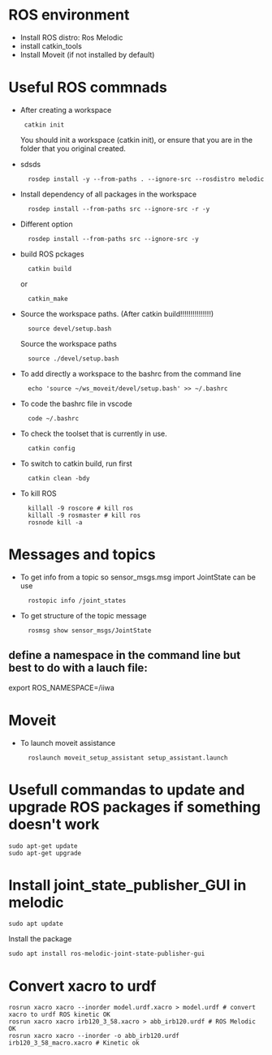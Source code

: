 # ROS environment

- Install ROS distro: Ros Melodic  
- install catkin_tools
- Install Moveit (if not installed by default)


# Useful ROS commnads

 - After creating a workspace
    
        catkin init
    You should init a workspace (catkin init), or ensure that you are in the folder that you original created.
- sdsds

        rosdep install -y --from-paths . --ignore-src --rosdistro melodic

- Install dependency of all packages in the workspace

        rosdep install --from-paths src --ignore-src -r -y 

- Different option

        rosdep install --from-paths src --ignore-src -y 

- build ROS pckages
    
        catkin build
    or

        catkin_make 

- Source the workspace paths. (After catkin build!!!!!!!!!!!!!!!)   
        
        source devel/setup.bash  

    Source the workspace paths

        source ./devel/setup.bash 
 
- To add directly a workspace to the bashrc from the command line
    
        echo 'source ~/ws_moveit/devel/setup.bash' >> ~/.bashrc  

- To code the bashrc file in vscode

        code ~/.bashrc

- To check the toolset that is currently in use. 
  
        catkin config

- To switch to catkin build, run first

        catkin clean -bdy

- To kill ROS

        killall -9 roscore # kill ros
        killall -9 rosmaster # kill ros
        rosnode kill -a

# Messages and topics

- To get info from a topic so sensor_msgs.msg import JointState can be use
        
        rostopic info /joint_states 
- To get structure of the topic message

        rosmsg show sensor_msgs/JointState 


## define a namespace in the command line but best to do with a lauch file:
export ROS_NAMESPACE=/iiwa

# Moveit

- To launch moveit assistance

        roslaunch moveit_setup_assistant setup_assistant.launch

# Usefull commandas to update and upgrade ROS packages if something doesn't work

    sudo apt-get update 
    sudo apt-get upgrade 

# Install joint_state_publisher_GUI in melodic

    sudo apt update

Install the package

    sudo apt install ros-melodic-joint-state-publisher-gui

# Convert xacro to urdf

    rosrun xacro xacro --inorder model.urdf.xacro > model.urdf # convert xacro to urdf ROS kinetic OK
    rosrun xacro xacro irb120_3_58.xacro > abb_irb120.urdf # ROS Melodic OK
    rosrun xacro xacro --inorder -o abb_irb120.urdf irb120_3_58_macro.xacro # Kinetic ok